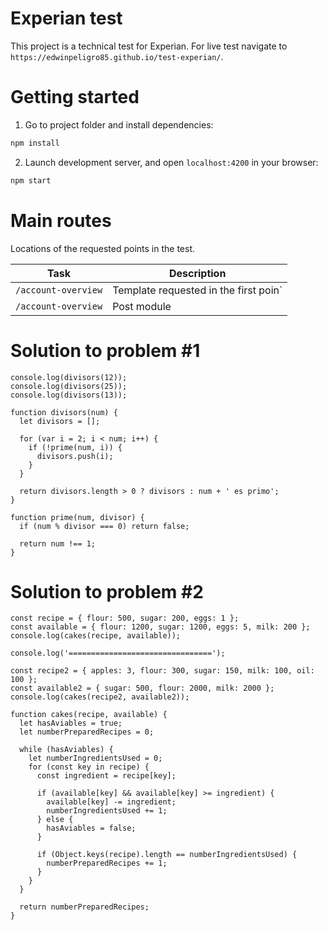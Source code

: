 # Experian test

This project is a technical test for Experian. For live test navigate to `https://edwinpeligro85.github.io/test-experian/`.

# Getting started

1. Go to project folder and install dependencies:

```sh
npm install
```

2. Launch development server, and open `localhost:4200` in your browser:

```sh
npm start
```

# Main routes

Locations of the requested points in the test.

| Task                | Description                           |
| ------------------- | ------------------------------------- |
| `/account-overview` | Template requested in the first poin` |
| `/account-overview` | Post module                           |

# Solution to problem #1

```
console.log(divisors(12));
console.log(divisors(25));
console.log(divisors(13));

function divisors(num) {
  let divisors = [];

  for (var i = 2; i < num; i++) {
    if (!prime(num, i)) {
      divisors.push(i);
    }
  }

  return divisors.length > 0 ? divisors : num + ' es primo';
}

function prime(num, divisor) {
  if (num % divisor === 0) return false;

  return num !== 1;
}
```

# Solution to problem #2

```
const recipe = { flour: 500, sugar: 200, eggs: 1 };
const available = { flour: 1200, sugar: 1200, eggs: 5, milk: 200 };
console.log(cakes(recipe, available));

console.log('================================');

const recipe2 = { apples: 3, flour: 300, sugar: 150, milk: 100, oil: 100 };
const available2 = { sugar: 500, flour: 2000, milk: 2000 };
console.log(cakes(recipe2, available2));

function cakes(recipe, available) {
  let hasAviables = true;
  let numberPreparedRecipes = 0;

  while (hasAviables) {
    let numberIngredientsUsed = 0;
    for (const key in recipe) {
      const ingredient = recipe[key];

      if (available[key] && available[key] >= ingredient) {
        available[key] -= ingredient;
        numberIngredientsUsed += 1;
      } else {
        hasAviables = false;
      }

      if (Object.keys(recipe).length == numberIngredientsUsed) {
        numberPreparedRecipes += 1;
      }
    }
  }

  return numberPreparedRecipes;
}
```

